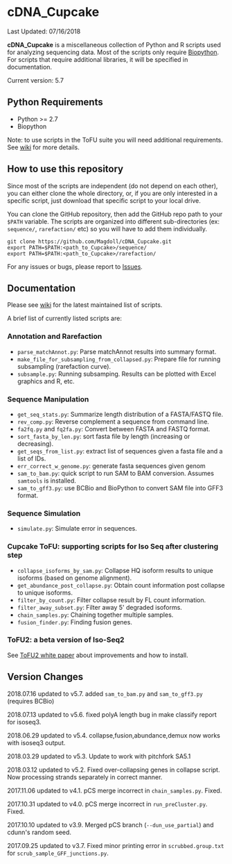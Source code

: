 # cDNA_Cupcake

Last Updated: 07/16/2018

**cDNA_Cupcake** is a miscellaneous collection of Python and R scripts used for analyzing sequencing data. Most of the scripts only require [Biopython](http://biopython.org/wiki/Download). For scripts that require additional libraries, it will be specified in documentation.

Current version: 5.7

## Python Requirements
* Python >= 2.7
* Biopython 

Note: to use scripts in the ToFU suite you will need additional requirements. See [wiki](https://github.com/Magdoll/cDNA_Cupcake/wiki/Cupcake-ToFU%3A-supporting-scripts-for-Iso-Seq-after-clustering-step) for more details.

## How to use this repository

Since most of the scripts are independent (do not depend on each other), you can either clone the whole directory, or, if you are only interested in a specific script, just download that specific script to your local drive.

You can clone the GitHub repository, then add the GitHub repo path to your `$PATH` variable. The scripts are organized into different sub-directories (ex: `sequence/`, `rarefaction/` etc) so you will have to add them individually.

```
git clone https://github.com/Magdoll/cDNA_Cupcake.git
export PATH=$PATH:<path_to_Cupcake>/sequence/
export PATH=$PATH:<path_to_Cupcake>/rarefaction/
```


For any issues or bugs, please report to [Issues](https://github.com/Magdoll/cDNA_Cupcake/issues).

## Documentation

Please see [wiki](https://github.com/Magdoll/cDNA_Cupcake/wiki) for the latest maintained list of scripts.

A brief list of currently listed scripts are:

### Annotation and Rarefaction
* `parse_matchAnnot.py`: Parse matchAnnot results into summary format.
* `make_file_for_subsampling_from_collapsed.py`: Prepare file for running subsampling (rarefaction curve).
* `subsample.py`: Running subsamping. Results can be plotted with Excel graphics and R, etc.

### Sequence Manipulation
* `get_seq_stats.py`: Summarize length distribution of a FASTA/FASTQ file.
* `rev_comp.py`: Reverse complement a sequence from command line.
* `fa2fq.py` and `fq2fa.py`: Convert between FASTA and FASTQ format.
* `sort_fasta_by_len.py`: sort fasta file by length (increasing or decreasing).
* `get_seqs_from_list.py`: extract list of sequences given a fasta file and a list of IDs.
* `err_correct_w_genome.py`: generate fasta sequences given genom
* `sam_to_bam.py`: quick script to run SAM to BAM conversion. Assumes `samtools` is installed.
* `sam_to_gff3.py`: use BCBio and BioPython to convert SAM file into GFF3 format. 


### Sequence Simulation
* `simulate.py`: Simulate error in sequences.

### Cupcake ToFU: supporting scripts for Iso Seq after clustering step
* `collapse_isoforms_by_sam.py`: Collapse HQ isoform results to unique isoforms (based on genome alignment).
* `get_abundance_post_collapse.py`: Obtain count information post collapse to unique isoforms.
* `filter_by_count.py`: Filter collapse result by FL count information.
* `filter_away_subset.py`: Filter away 5' degraded isoforms.
* `chain_samples.py`: Chaining together multiple samples.
* `fusion_finder.py`: Finding fusion genes.

### ToFU2: a beta version of Iso-Seq2
See [ToFU2 white paper](https://github.com/PacificBiosciences/IsoSeq_SA3nUP/wiki/%5BBeta%5D-ToFU2:-running-and-installing-ToFU2) about improvements and how to install.


## Version Changes

2018.07.16 updated to v5.7. added `sam_to_bam.py` and `sam_to_gff3.py` (requires BCBio)

2018.07.13 updated to v5.6. fixed polyA length bug in make classify report for isoseq3.

2018.06.29 updated to v5.4. collapse,fusion,abundance,demux now works with isoseq3 output. 

2018.03.29 updated to v5.3. Update to work with pitchfork SA5.1

2018.03.12 updated to v5.2. Fixed over-collapsing genes in collapse script. Now processing strands separately in correct manner.

2017.11.06 updated to v4.1. pCS merge incorrect in `chain_samples.py`. Fixed.

2017.10.31 updated to v4.0. pCS merge incorrect in `run_preCluster.py`. Fixed.

2017.10.10 updated to v3.9. Merged pCS branch (`--dun_use_partial`) and cdunn's random seed.

2017.09.25 updated to v3.7. Fixed minor printing error in `scrubbed.group.txt` for `scrub_sample_GFF_junctions.py`. 
